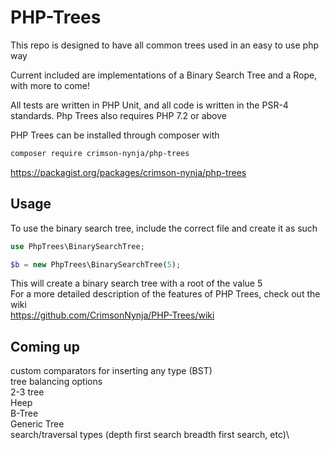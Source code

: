 # PHP-Trees

This repo is designed to have all common trees used in an easy to use php way

Current included are implementations of a Binary Search Tree and a Rope, with more to come!

All tests are written in PHP Unit, and all code is written in the PSR-4 standards. Php Trees also requires PHP 7.2 or above

PHP Trees can be installed through composer with

```bash
composer require crimson-nynja/php-trees
```

https://packagist.org/packages/crimson-nynja/php-trees

## Usage

To use the binary search tree, include the correct file and create it as such

```php
use PhpTrees\BinarySearchTree;

$b = new PhpTrees\BinarySearchTree(5);
```

This will create a binary search tree with a root of the value 5\
For a more detailed description of the features of PHP Trees, check out the wiki\
<https://github.com/CrimsonNynja/PHP-Trees/wiki>

## Coming up

custom comparators for inserting any type (BST)\
tree balancing options\
2-3 tree\
Heep\
B-Tree\
Generic Tree\
search/traversal types (depth first search breadth first search, etc)\
